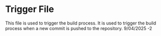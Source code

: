 # Trigger File

This file is used to trigger the build process. It is used to trigger the build process when a new commit is pushed to the repository.
9/04/2025 -2
